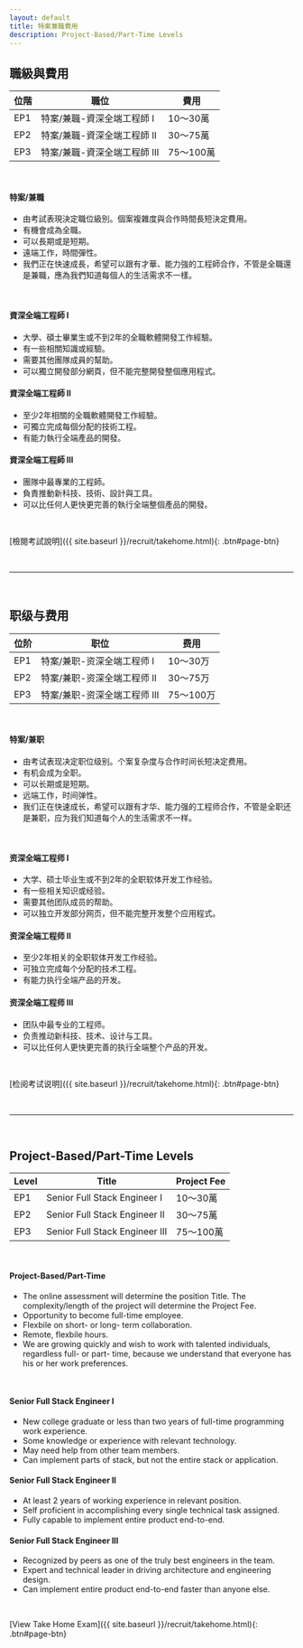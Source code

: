 ```yaml
---
layout: default
title: 特案兼職費用
description: Project-Based/Part-Time Levels
---
```


<a name="zh-tw"></a>

## 職級與費用

| 位階 | 職位 | 費用 |
| --- | --- | --- | 
| EP1 | 特案/兼職-資深全端工程師 I | 10～30萬 |
| EP2 | 特案/兼職-資深全端工程師 II | 30～75萬 |
| EP3 | 特案/兼職-資深全端工程師 III | 75～100萬 |

<br>

#### 特案/兼職
* 由考試表現決定職位級別。個案複雜度與合作時間長短決定費用。
* 有機會成為全職。
* 可以長期或是短期。
* 遠端工作，時間彈性。
* 我們正在快速成長，希望可以跟有才華、能力強的工程師合作，不管是全職還是兼職，應為我們知道每個人的生活需求不一樣。

<br>

#### 資深全端工程師 I
* 大學、碩士畢業生或不到2年的全職軟體開發工作經驗。
* 有一些相關知識或經驗。
* 需要其他團隊成員的幫助。
* 可以獨立開發部分網頁，但不能完整開發整個應用程式。

#### 資深全端工程師 II
* 至少2年相關的全職軟體開發工作經驗。
* 可獨立完成每個分配的技術工程。
* 有能力執行全端產品的開發。

#### 資深全端工程師 III
* 團隊中最專業的工程師。
* 負責推動新科技、技術、設計與工具。
* 可以比任何人更快更完善的執行全端整個產品的開發。

<br>

[檢閱考試說明]({{ site.baseurl }}/recruit/takehome.html){: .btn#page-btn}

<br>

---

<br>

<a name="zh-cn"></a>

## 职级与费用

| 位阶 | 职位 | 费用 |
| --- | --- | --- |
| EP1 | 特案/兼职-资深全端工程师 I | 10～30万 |
| EP2 | 特案/兼职-资深全端工程师 II | 30～75万 |
| EP3 | 特案/兼职-资深全端工程师 III | 75～100万 |

<br>

#### 特案/兼职
* 由考试表现决定职位级别。个案复杂度与合作时间长短决定费用。
* 有机会成为全职。
* 可以长期或是短期。
* 远端工作，时间弹性。
* 我们正在快速成长，希望可以跟有才华、能力强的工程师合作，不管是全职还是兼职，应为我们知道每个人的生活需求不一样。

<br>

#### 资深全端工程师 I
* 大学、硕士毕业生或不到2年的全职软体开发工作经验。
* 有一些相关知识或经验。
* 需要其他团队成员的帮助。
* 可以独立开发部分网页，但不能完整开发整个应用程式。

#### 资深全端工程师 II
* 至少2年相关的全职软体开发工作经验。
* 可独立完成每个分配的技术工程。
* 有能力执行全端产品的开发。

#### 资深全端工程师 III
* 团队中最专业的工程师。
* 负责推动新科技、技术、设计与工具。
* 可以比任何人更快更完善的执行全端整个产品的开发。

<br>

[检阅考试说明]({{ site.baseurl }}/recruit/takehome.html){: .btn#page-btn}

<br>

---

<br>

<a name="en"></a>

## Project-Based/Part-Time Levels

| Level | Title | Project Fee |
| --- | --- | --- |
| EP1 | Senior Full Stack Engineer I | 10～30萬 |
| EP2 | Senior Full Stack Engineer II | 30～75萬 |
| EP3 | Senior Full Stack Engineer III | 75～100萬 |

<br>

#### Project-Based/Part-Time
* The online assessment will determine the position Title. The complexity/length of the project will determine the Project Fee.
* Opportunity to become full-time employee.
* Flexbile on short- or long- term collaboration.
* Remote, flexbile hours.
* We are growing quickly and wish to work with talented individuals, regardless full- or part- time, because we understand that everyone has his or her work preferences. 

<br>

#### Senior Full Stack Engineer I
* New college graduate or less than two years of full-time programming work experience.
* Some knowledge or experience with relevant technology.
* May need help from other team members.
* Can implement parts of stack, but not the entire stack or application.

#### Senior Full Stack Engineer II
* At least 2 years of working experience in relevant position.
* Self proficient in accomplishing every single technical task assigned.
* Fully capable to implement entire product end-to-end.

#### Senior Full Stack Engineer III
* Recognized by peers as one of the truly best engineers in the team.
* Expert and technical leader in driving architecture and engineering design.
* Can implement entire product end-to-end faster than anyone else.

<br>

[View Take Home Exam]({{ site.baseurl }}/recruit/takehome.html){: .btn#page-btn}

<br>